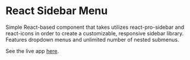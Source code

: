 # React Sidebar Menu

Simple React-based component that takes utilizes react-pro-sidebar and react-icons in order to create a customizable, responsive sidebar library. Features dropdown menus and unlimited number of nested submenus.

See the live app <a href="https://tcs-simple-react-sidebar-menu.netlify.app/" target="_blank" >here</a>.
